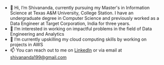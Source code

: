 - 👋 Hi, I’m Shivananda, currently pursuing my Master's in Information Science at Texas A&M University, College Station. I have an undergraduate degree in Computer Science and previously worked as a Data Engineer at Target Corporation, India for three years.
- 👀 I’m interested in working on impactful problems in the field of Data Engineering and Analytics
- 🌱 I’m currently upskilling my cloud computing skills by working on projects in AWS 
- 📫 You can reach out to me on [LinkedIn](https://www.linkedin.com/in/shivananda199/) or via email at [shivananda199@gmail.com](mailto:email@shivananda199@gmail.com)
<!---
<img align="left" height=200 width=390 src="https://streak-stats.demolab.com/?user=shivananda199&theme=black-ice&mode=weekly" alt="Shivananda's Streak Stats" />
<!---
[![GitHub Streak](https://streak-stats.demolab.com/?user=shivananda199&theme=black-ice&mode=weekly)](https://git.io/streak-stats)

https://github.com/DenverCoder1/github-readme-streak-stats
https://github.com/DenverCoder1/github-readme-streak-stats/blob/main/docs/themes.md
--->

<!--
[![Shivananda's LeetCode stats](https://leetcode-stats-six.vercel.app/?username=shivananda199)](https://github.com/shivananda199/leetcode-stats)

<!---
shivananda199/shivananda199 is a ✨ special ✨ repository because its `README.md` (this file) appears on your GitHub profile.
You can click the Preview link to take a look at your changes.
--->
